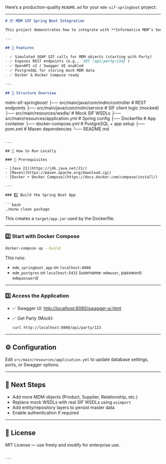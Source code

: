 Here’s a production-quality `README.md` for your `mdm-sif-springboot` project:

---

```markdown
# 📦 MDM SIF Spring Boot Integration

This project demonstrates how to integrate with **Informatica MDM’s Services Integration Framework (SIF)** using a **Spring Boot 3.2 application (JDK 21)**. It mocks SIF SOAP web services using WSDLs and exposes them via REST APIs with **Swagger/OpenAPI v2 documentation**, backed by a **PostgreSQL database**.

---

## 🧩 Features

- ✅ Simulated SOAP SIF calls for MDM objects (starting with Party)
- ✅ Exposes REST endpoints (e.g., `GET /api/party/{id}`)
- ✅ OpenAPI v2 / Swagger UI enabled
- ✅ PostgreSQL for storing mock MDM data
- ✅ Docker & Docker Compose ready

---

## 📂 Structure Overview

```

mdm-sif-springboot/
├── src/main/java/com/mdm/controller         # REST endpoints
├── src/main/java/com/mdm/service            # SIF client logic (mocked)
├── src/main/resources/wsdls/                # Mock SIF WSDLs
├── src/main/resources/application.yml       # Spring config
├── Dockerfile                               # App container
├── docker-compose.yml                       # PostgreSQL + app setup
├── pom.xml                                  # Maven dependencies
└── README.md

````

---

## 🚀 How to Run Locally

### 🧱 Prerequisites

- [Java 21](https://jdk.java.net/21/)
- [Maven](https://maven.apache.org/download.cgi)
- [Docker + Docker Compose](https://docs.docker.com/compose/install/)

---

### 1️⃣ Build the Spring Boot App

```bash
./mvnw clean package
````

This creates a `target/app.jar` used by the Dockerfile.

---

### 2️⃣ Start with Docker Compose

```bash
docker-compose up --build
```

This runs:

* `mdm_springboot_app` on `localhost:8080`
* `mdm_postgres` on `localhost:5432` (username: `mdmuser`, password: `mdmpassword`)

---

### 3️⃣ Access the Application

* ✅ Swagger UI: [http://localhost:8080/swagger-ui.html](http://localhost:8080/swagger-ui.html)
* ✅ Get Party (Mock):

  ```
  curl http://localhost:8080/api/party/123
  ```

---

## ⚙️ Configuration

Edit `src/main/resources/application.yml` to update database settings, ports, or Swagger options.

---

## 📌 Next Steps

* Add more MDM objects (Product, Supplier, Relationship, etc.)
* Replace mock WSDLs with real SIF WSDLs using `wsimport`
* Add entity/repository layers to persist master data
* Enable authentication if required

---

## 📜 License

MIT License — use freely and modify for enterprise use.

```

---
